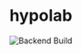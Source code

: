 # hypolab

![Backend Build](https://github.com/<your-username>/<your-repo>/actions/workflows/github-actions-hypolab.yml/badge.svg?branch=main&event=push)